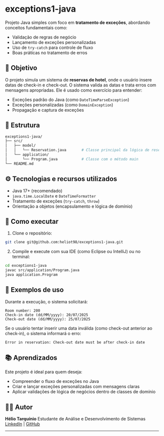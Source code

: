 
# exceptions1-java

Projeto Java simples com foco em **tratamento de exceções**, abordando conceitos fundamentais como:

- Validação de regras de negócio
- Lançamento de exceções personalizadas
- Uso de `try-catch` para controle de fluxo
- Boas práticas no tratamento de erros

## 🧠 Objetivo

O projeto simula um sistema de **reservas de hotel**, onde o usuário insere datas de check-in e check-out. O sistema valida as datas e trata erros com mensagens apropriadas. Ele é usado como exercício para entender:

- Exceções padrão do Java (como `DateTimeParseException`)
- Exceções personalizadas (como `DomainException`)
- Propagação e captura de exceções

## 📂 Estrutura

```bash
exceptions1-java/
├── src/
│   ├── model/
│   │   └── Reservation.java       # Classe principal da lógica de reserva
│   └── application/
│       └── Program.java           # Classe com o método main
└── README.md
````

## ⚙️ Tecnologias e recursos utilizados

* Java 17+ (recomendado)
* `java.time.LocalDate` e `DateTimeFormatter`
* Tratamento de exceções (`try-catch`, `throw`)
* Orientação a objetos (encapsulamento e lógica de domínio)

## 🚀 Como executar

1. Clone o repositório:

```bash
git clone git@github.com:heliot98/exceptions1-java.git
```

2. Compile e execute com sua IDE (como Eclipse ou IntelliJ) ou no terminal:

```bash
cd exceptions1-java
javac src/application/Program.java
java application.Program
```

## 📌 Exemplos de uso

Durante a execução, o sistema solicitará:

```text
Room number: 200
Check-in date (dd/MM/yyyy): 20/07/2025
Check-out date (dd/MM/yyyy): 25/07/2025
```

Se o usuário tentar inserir uma data inválida (como check-out anterior ao check-in), o sistema informará o erro:

```text
Error in reservation: Check-out date must be after check-in date
```

## 📚 Aprendizados

Este projeto é ideal para quem deseja:

* Compreender o fluxo de exceções no Java
* Criar e lançar exceções personalizadas com mensagens claras
* Aplicar validações de lógica de negócios dentro de classes de domínio

## 👨‍💻 Autor

**Hélio Tarquínio**
Estudante de Análise e Desenvolvimento de Sistemas
[LinkedIn](https://www.linkedin.com/in/helio-tarquinio-66b894263) | [GitHub](https://github.com/heliot98)

---



